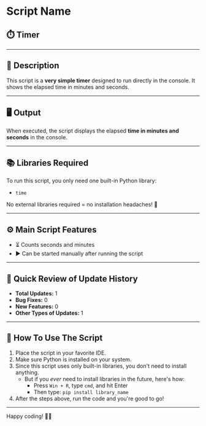 # Script Name
## ⏱️ Timer

---

## 📄 Description
This script is a **very simple timer** designed to run directly in the console. It shows the elapsed time in minutes and seconds.

---

## 🖥️ Output
When executed, the script displays the elapsed **time in minutes and seconds** in the console.

---

## 📚 Libraries Required
To run this script, you only need one built-in Python library:
- `time`

No external libraries required = no installation headaches! 🎉

---

## ⚙️ Main Script Features
- ⏳ Counts seconds and minutes
- ▶️ Can be started manually after running the script

---

## 📝 Quick Review of Update History
- **Total Updates:** 1  
- **Bug Fixes:** 0  
- **New Features:** 0  
- **Other Types of Updates:** 1  

---

## 🚀 How To Use The Script
1. Place the script in your favorite IDE.
2. Make sure Python is installed on your system.
3. Since this script uses only built-in libraries, you don't need to install anything.
   - But if you *ever* need to install libraries in the future, here's how:
     - Press `Win + R`, type `cmd`, and hit Enter
     - Then type: `pip install library_name`
4. After the steps above, run the code and you're good to go!

---

Happy coding! 🐍✨

